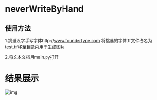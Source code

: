 # neverWriteByHand
## 使用方法

1.挑选汉字手写字体http://www.foundertype.com 将挑选的字体tff文件改名为test.tff移至目录内用于生成图片

2.将文本文档用main.py打开

# 结果展示
![img](https://github.com/SAI-24-me/neverWriteByHand/blob/master/img/test.jpg)
